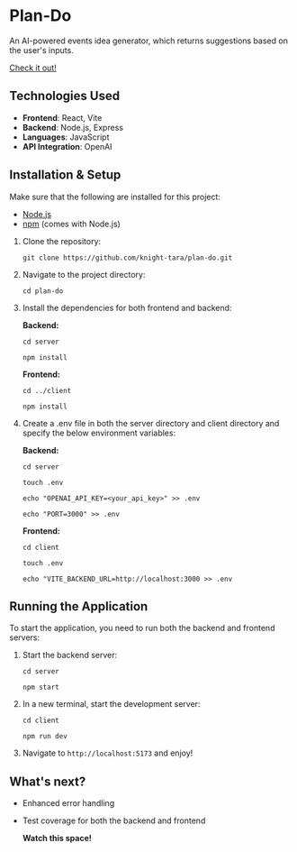 # Plan-Do
An AI-powered events idea generator, which returns suggestions based on the user's inputs.

[Check it out!](https://plando.onrender.com/)

## Technologies Used

- **Frontend**: React, Vite
- **Backend**: Node.js, Express
- **Languages**: JavaScript
- **API Integration**: OpenAI

## Installation & Setup

Make sure that the following are installed for this project:

- [Node.js](https://nodejs.org/)
- [npm](https://www.npmjs.com/) (comes with Node.js)

1. Clone the repository:

   `git clone https://github.com/knight-tara/plan-do.git`

2. Navigate to the project directory:
   
   `cd plan-do`
  
3. Install the dependencies for both frontend and backend:

   **Backend:**

   `cd server`
   
   `npm install`

   **Frontend:**

   `cd ../client`
   
   `npm install`
   
5. Create a .env file in both the server directory and client directory and specify the below environment variables:

   **Backend:**

   `cd server`

   `touch .env`

   `echo "OPENAI_API_KEY=<your_api_key>" >> .env`

   `echo "PORT=3000" >> .env`

   **Frontend:**

   `cd client`

   `touch .env`
   
   `echo "VITE_BACKEND_URL=http://localhost:3000 >> .env`
   
## Running the Application
To start the application, you need to run both the backend and frontend servers:

1. Start the backend server:

   `cd server`

   `npm start`

2. In a new terminal, start the development server:

   `cd client`

   `npm run dev`
   
3. Navigate to `http://localhost:5173` and enjoy!

## What's next?

- Enhanced error handling
- Test coverage for both the backend and frontend

  **Watch this space!**
